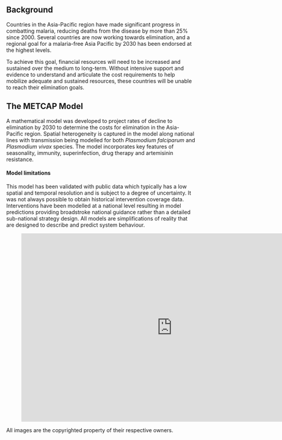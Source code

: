 ## Background

Countries in the Asia-Pacific region have made significant progress in combatting malaria, reducing deaths from the disease by more than 25% since 2000. Several countries are now working towards elimination, and a regional goal for a malaria-free Asia Pacific by 2030 has been endorsed at the highest levels. 

To achieve this goal, financial resources will need to be increased and sustained over the medium to long-term. Without intensive support and evidence to understand and articulate the cost requirements to help mobilize adequate and sustained resources, these countries will be unable to reach their elimination goals.

## The METCAP Model

A mathematical model was developed to project rates of decline to elimination by 2030 to determine the costs for elimination in the Asia-Pacific region. Spatial heterogeneity is captured in the model along national lines with transmission being modelled for both *Plasmodium falciparum* and *Plasmodium vivax* species. The model incorporates key features of seasonality, immunity, superinfection, drug therapy and artemisinin resistance. 

#### Model limitations

This model has been validated with public data which typically has a low spatial and temporal resolution and is subject to a degree of uncertainty. It was not always possible to obtain historical intervention coverage data. Interventions have been modelled at a national level resulting in model predictions providing broadstroke national guidance rather than a detailed sub-national strategy design. All models are simplifications of reality that are designed to describe and predict system behaviour.  


<figure class="video_container">
  <iframe src="https://www.youtube.com/embed/R2LCuWFnj6c?rel=0" width="800" height="500" frameborder="0" allowfullscreen="true"> </iframe>
</figure>

All images are the copyrighted property of their respective owners.

